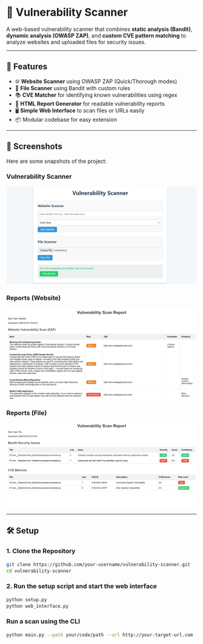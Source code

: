 # 🔐 Vulnerability Scanner

A web-based vulnerability scanner that combines **static analysis (Bandit)**, **dynamic analysis (OWASP ZAP)**, and **custom CVE pattern matching** to analyze websites and uploaded files for security issues.

---

## 🚀 Features

- 🌐 **Website Scanner** using OWASP ZAP (Quick/Thorough modes)
- 🧪 **File Scanner** using Bandit with custom rules
- 📚 **CVE Matcher** for identifying known vulnerabilities using regex
- 📝 **HTML Report Generator** for readable vulnerability reports
- 🖥️ **Simple Web Interface** to scan files or URLs easily
- 📦 Modular codebase for easy extension

---

## 📸 Screenshots  
Here are some snapshots of the project:  

### **Vulnerability Scanner**  
![Scanner](screenshots/VulnScanner.png)  

### **Reports (Website)**  
![Reports1](screenshots/ReportWeb.png)  

### **Reports (File)**  
![reports2](screenshots/ReportFile.png)  

---

## 🛠️ Setup

### 1. Clone the Repository

```bash
git clone https://github.com/your-username/vulnerability-scanner.git
cd vulnerability-scanner
```

### 2. Run the setup script and start the web interface 
   
```bash
python setup.py
python web_interface.py
```

### Run a scan using the CLI

```bash
python main.py --path your/code/path --url http://your-target-url.com
```
